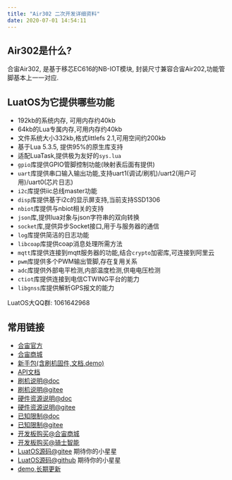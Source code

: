 ```yaml
---
title: "Air302 二次开发详细资料"
date: 2020-07-01 14:54:11
---
```



## Air302是什么?

合宙Air302, 是基于移芯EC616的NB-IOT模块, 封装尺寸兼容合宙Air202,功能管脚基本上一一对应.

## LuatOS为它提供哪些功能

* 192kb的系统内存, 可用内存约40kb
* 64kb的Lua专属内存,可用内存约40kb
* 文件系统大小332kb,格式littlefs 2.1,可用空间约200kb
* 基于Lua 5.3.5, 提供95%的原生库支持
* 适配LuaTask,提供极为友好的`sys.lua`
* `gpio`库提供GPIO管脚控制功能(映射表后面有提供)
* `uart`库提供串口输入输出功能,支持uart1(调试/刷机)/uart2(用户可用)/uart0(芯片日志)
* `i2c`库提供iic总线master功能
* `disp`库提供基于i2c的显示屏支持,当前支持SSD1306
* `nbiot`库提供与nbiot相关的支持
* `json`库,提供lua对象与json字符串的双向转换
* `socket`库,提供异步Socket接口,用于与服务器的通信
* `log`库提供简洁的日志功能
* `libcoap`库提供coap消息处理所需方法
* `mqtt`库提供连接到mqtt服务器的功能,结合`crypto`加密库,可连接到阿里云
* `pwm`库提供多个PWM输出管脚,存在复用关系
* `adc`库提供外部电平检测,内部温度检测,供电电压检测
* `ctiot`库提供连接到电信CTWING平台的能力
* `libgnss`库提供解析GPS报文的能力

LuatOS大QQ群: 1061642968

## 常用链接

* [合宙官方](http://www.openluat.com)
* [合宙商城](https://m.openluat.com)
* [新手包(含刷机固件,文档,demo)](https://gitee.com/openLuat/LuatOS/releases)
* [API文档](https://gitee.com/openLuat/LuatOS/blob/master/docs/api/lua/README.md)
* [刷机说明@doc](https://doc.luatos.wiki/977/)
* [刷机说明@gitee](https://gitee.com/openLuat/LuatOS/blob/master/bsp/air302/userdoc/burn_guide.md)
* [硬件资源说明@doc](https://doc.luatos.wiki/978/)
* [硬件资源说明@gitee](https://gitee.com/openLuat/LuatOS/blob/master/bsp/air302/userdoc/hw_resources.md)
* [已知限制@doc](https://doc.luatos.wiki/979/)
* [已知限制@gitee](https://gitee.com/openLuat/LuatOS/blob/master/bsp/air302/userdoc/limits.md)
* [开发板购买@合宙商城](https://m.openluat.com)
* [开发板购买@骑士智能](https://item.taobao.com/item.htm?id=621910075534)
* [LuatOS源码@gitee](https://gitee.com/openLuat/LuatOS) 期待你的小星星
* [LuatOS源码@github](https://github.com/openLuat/LuatOS) 期待你的小星星
* [demo,长期更新](https://gitee.com/openLuat/LuatOS/tree/master/bsp/air302/demo)
